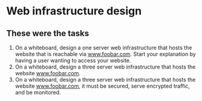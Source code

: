 # Web infrastructure design
## These were the tasks
1. On a whiteboard, design a one server web infrastructure that hosts the website that is reachable via www.foobar.com. Start your explanation by having a user wanting to access your website.
2. On a whiteboard, design a three server web infrastructure that hosts the website www.foobar.com.
3. On a whiteboard, design a three server web infrastructure that hosts the website www.foobar.com, it must be secured, serve encrypted traffic, and be monitored.
